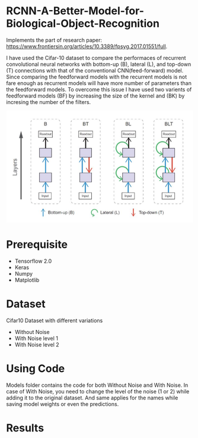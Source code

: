# RCNN-A-Better-Model-for-Biological-Object-Recognition
Implements the part of research paper: https://www.frontiersin.org/articles/10.3389/fpsyg.2017.01551/full.

I have used the Cifar-10 dataset to compare the performaces of recurrent convolutional neural networks with bottom-up (B), lateral (L), and top-down (T) connections with that of the conventional CNN(feed-forward) model. Since comparing the feedforward models with the recurrent models is not fare enough as recurrent models will have more number of parameters than the feedforward models. To overcome this issue I have used two varients of feedforward models (BF) by increasing the size of the kernel and (BK) by incresing the number of the filters.

![](Images/Models.JPG)

# Prerequisite
* Tensorflow 2.0
* Keras
* Numpy
* Matplotlib

# Dataset
Cifar10 Dataset with different variations
* Without Noise
* With Noise level 1
* With Noise level 2

# Using Code
Models folder contains the code for both Without Noise and With Noise. In case of With Noise, you need to change the level of the noise (1 or 2) while adding it to the original dataset. And same applies for the names while saving model weights or even the predictions.

# Results
